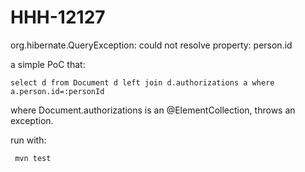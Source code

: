 # HHH-12127
org.hibernate.QueryException: could not resolve property: person.id

a simple PoC that:

    select d from Document d left join d.authorizations a where a.person.id=:personId
    
where Document.authorizations is an @ElementCollection, throws an exception.


run with:

     mvn test 
